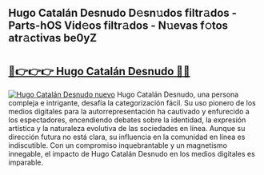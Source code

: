 ## Hugo Catalán Desnudo D𝚎sn𝚞dos filtr𝚊dos - Parts-hOS Vid𝚎os filtr𝚊dos - N𝚞evas f𝚘tos atr𝚊ctivas be0yZ

# <h2><a href="http://mb3mxe.tromn.icu/?c=Hugo+Catal%c3%a1n+Desnudo">🔗👉👉👉 Hugo Catalán Desnudo 🔗🔗</a></h2>

[![Hugo Catalán Desnudo nuevo](https://i.imgur.com/pEAQMta.gif)](http://mb3mxe.tromn.icu/?c=Hugo+Catal%c3%a1n+Desnudo)
Hugo Catalán Desnudo, una persona compleja e intrigante, desafía la categorización fácil. Su uso pionero de los medios digitales para la autorrepresentación ha cautivado y enfurecido a los espectadores, encendiendo debates sobre la identidad, la expresión artística y la naturaleza evolutiva de las sociedades en línea. Aunque su dirección futura no está clara, su influencia en la comunidad en línea es indiscutible. Con un compromiso inquebrantable y un magnetismo innegable, el impacto de Hugo Catalán Desnudo en los medios digitales es imparable.
